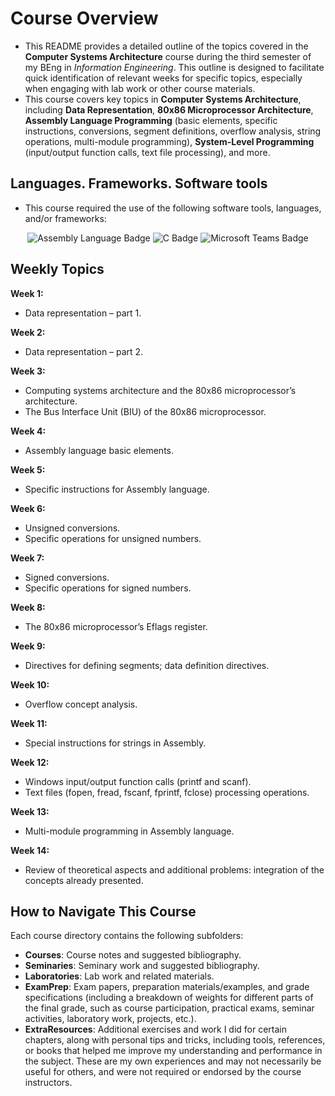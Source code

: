 # Course Overview

- This README provides a detailed outline of the topics covered in the **Computer Systems Architecture** course during the third semester of my BEng in _Information Engineering_. This outline is designed to facilitate quick identification of relevant weeks for specific topics, especially when engaging with lab work or other course materials.
- This course covers key topics in **Computer Systems Architecture**, including **Data Representation**, **80x86 Microprocessor Architecture**, **Assembly Language Programming** (basic elements, specific instructions, conversions, segment definitions, overflow analysis, string operations, multi-module programming), **System-Level Programming** (input/output function calls, text file processing), and more.

## Languages. Frameworks. Software tools

- This course required the use of the following software tools, languages, and/or frameworks:

<div align="center">
  
<p>
  <img alt="Assembly Language Badge" src="https://img.shields.io/badge/Assembly Language-%232C3E50?style=for-the-badge&logo=assembly&logoColor=white">
  <img alt="C Badge" src="https://img.shields.io/badge/Programming Language-%23A8B9CC?style=for-the-badge&logo=c&logoColor=white">
  <img alt="Microsoft Teams Badge" src="https://img.shields.io/badge/Microsoft Teams-%236264A7?style=for-the-badge&logo=microsoftteams&logoColor=white">
</p>
  
</div>

## Weekly Topics

**Week 1:** 
- Data representation – part 1.

**Week 2:**
- Data representation – part 2.

**Week 3:**
- Computing systems architecture and the 80x86 microprocessor’s architecture.
- The Bus Interface Unit (BIU) of the 80x86 microprocessor.

**Week 4:**
- Assembly language basic elements. 

**Week 5:**
- Specific instructions for Assembly language.

**Week 6:**
- Unsigned conversions.
- Specific operations for unsigned numbers.

**Week 7:**
- Signed conversions.
- Specific operations for signed numbers.

**Week 8:**
- The 80x86 microprocessor’s Eflags register.

**Week 9:**
- Directives for defining segments; data definition directives.

**Week 10:**
- Overflow concept analysis. 

**Week 11:**
- Special instructions for strings in Assembly.

**Week 12:**
- Windows input/output function calls (printf and scanf).
- Text files (fopen, fread, fscanf, fprintf, fclose) processing operations.

**Week 13:**
- Multi-module programming in Assembly language.

**Week 14:**
- Review of theoretical aspects and additional problems: integration of the concepts already presented. 

## How to Navigate This Course

Each course directory contains the following subfolders:

- **Courses**: Course notes and suggested bibliography.
- **Seminaries**: Seminary work and suggested bibliography.
- **Laboratories**: Lab work and related materials.
- **ExamPrep**: Exam papers, preparation materials/examples, and grade specifications (including a breakdown of weights for different parts of the final grade, such as course participation, practical exams, seminar activities, laboratory work, projects, etc.).
- **ExtraResources**: Additional exercises and work I did for certain chapters, along with personal tips and tricks, including tools, references, or books that helped me improve my understanding and performance in the subject. These are my own experiences and may not necessarily be useful for others, and were not required or endorsed by the course instructors.
